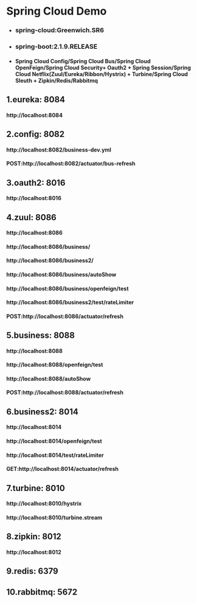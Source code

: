 # Spring Cloud Demo
- ### spring-cloud:Greenwich.SR6
- ### spring-boot:2.1.9.RELEASE
- #### Spring Cloud Config/Spring Cloud Bus/Spring Cloud OpenFeign/Spring Cloud Security+ Oauth2 + Spring Session/Spring Cloud Netflix(Zuul/Eureka/Ribbon/Hystrix) + Turbine/Spring Cloud Sleuth + Zipkin/Redis/Rabbitmq

## 1.eureka:      8084
#### http://localhost:8084

## 2.config:      8082
#### http://localhost:8082/business-dev.yml
#### POST:http://localhost:8082/actuator/bus-refresh

## 3.oauth2:      8016   
#### http://localhost:8016

## 4.zuul:     8086
#### http://localhost:8086
#### http://localhost:8086/business/
#### http://localhost:8086/business2/
#### http://localhost:8086/business/autoShow
#### http://localhost:8086/business/openfeign/test
#### http://localhost:8086/business2/test/rateLimiter
#### POST:http://localhost:8086/actuator/refresh

## 5.business:    8088
#### http://localhost:8088
#### http://localhost:8088/openfeign/test
#### http://localhost:8088/autoShow
#### POST:http://localhost:8088/actuator/refresh

## 6.business2:   8014
#### http://localhost:8014
#### http://localhost:8014/openfeign/test
#### http://localhost:8014/test/rateLimiter
#### GET:http://localhost:8014/actuator/refresh

## 7.turbine:     8010
#### http://localhost:8010/hystrix
#### http://localhost:8010/turbine.stream

## 8.zipkin:         8012
#### http://localhost:8012

## 9.redis:         6379

## 10.rabbitmq:         5672
